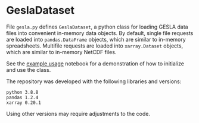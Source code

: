 # GeslaDataset
 
 File `gesla.py` defines `GeslaDataset`, a python class for loading GESLA data files into convenient in-memory data objects. By default, single file requests are loaded into `pandas.DataFrame` objects, which are similar to in-memory spreadsheets. Multifile requests are loaded into `xarray.Dataset` objects, which are similar to in-memory NetCDF files.  
    
See the [example usage](https://github.com/philiprt/GeslaDataset/blob/main/example_usage.ipynb) notebook for a demonstration of how to initialize and use the class.

The repository was developed with the following libraries and versions:
```
python 3.8.8
pandas 1.2.4
xarray 0.20.1
```
Using other versions may require adjustments to the code.
